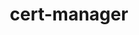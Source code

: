 ---
codehost: https://github.com/jetstack/cert-manager
logohandle: cert-managerio
sort: cert-manager
title: cert-manager
website: https://cert-manager.io/
---